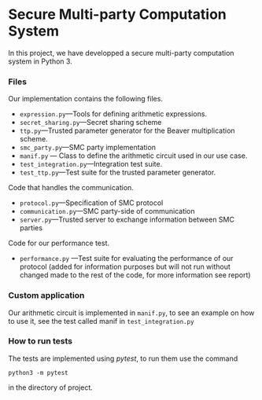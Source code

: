 # Secure Multi-party Computation System


In this project, we have developped a secure multi-party computation system in
Python 3.


### Files

Our implementation contains the following files.

* `expression.py`—Tools for defining arithmetic expressions.
* `secret_sharing.py`—Secret sharing scheme
* `ttp.py`—Trusted parameter generator for the Beaver multiplication scheme.
* `smc_party.py`—SMC party implementation
* `manif.py` — Class to define the arithmetic circuit used in our use case.
* `test_integration.py`—Integration test suite.
* `test_ttp.py`—Test suite for the trusted parameter generator.

Code that handles the communication. 
* `protocol.py`—Specification of SMC protocol
* `communication.py`—SMC party-side of communication
* `server.py`—Trusted server to exchange information between SMC parties

Code for our performance test.
* `performance.py` —Test suite for evaluating the performance of our protocol (added for information purposes but will not run without changed made to the rest of the code, for more information see report)

### Custom application
Our arithmetic circuit is implemented in `manif.py`, to see an example on how to use it, see the test called manif in `test_integration.py`

### How to run tests

The tests are implemented using *pytest*, to run them use the command
```
python3 -m pytest
```
in the directory of project.
